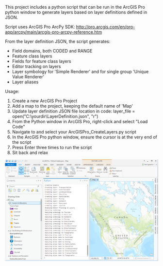 This project includes a python script that can be run in the ArcGIS Pro python window to generate layers based on layer definitions defined in JSON.

Script uses ArcGIS Pro ArcPy SDK: http://pro.arcgis.com/en/pro-app/arcpy/main/arcgis-pro-arcpy-reference.htm

From the layer definition JSON, the script generates:
- Field domains, both CODED and RANGE
- Feature class layers
- Fields for feature class layers
- Editor tracking on layers
- Layer symbology for 'Simple Renderer' and for single group 'Unique Value Renderer'
- Layer aliases

Usage:
1. Create a new ArcGIS Pro Project
2. Add a map to the project, keeping the default name of 'Map'
3. Update layer definition JSON file location in code: layer_file = open("C:\\yourdir\\LayerDefinition.json", "r")
4. From the Python window in ArcGIS Pro, right-click and select "Load Code"
5. Navigate to and select your ArcGISPro_CreateLayers.py script
6. In the ArcGIS Pro python window, ensure the cursor is at the very end of the script
7. Press Enter three times to run the script
8. Sit back and relax

![Alt text](/docs/Demo.png?raw=true "Screenshot of Script Execution")

